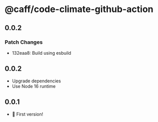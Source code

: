 # @caff/code-climate-github-action

## 0.0.2

### Patch Changes

- 132eaa8: Build using esbuild

## 0.0.2

- Upgrade dependencies
- Use Node 16 runtime

## 0.0.1

- :tada: First version!
